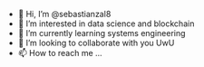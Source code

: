 - 👋 Hi, I’m @sebastianzal8
- 👀 I’m interested in data science and blockchain 
- 🌱 I’m currently learning systems engineering 
- 💞️ I’m looking to collaborate with you UwU
- 📫 How to reach me ...

<!---
sebastianzal8/sebastianzal8 is a ✨ special ✨ repository because its `README.md` (this file) appears on your GitHub profile.
You can click the Preview link to take a look at your changes.
--->
